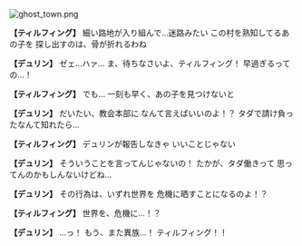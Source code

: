 
![ghost_town.png](../images/backgrounds/ghost_town.png)

**【ティルフィング】**
細い路地が入り組んで…迷路みたい
この村を熟知してるあの子を
探し出すのは、骨が折れるわね

**【デュリン】**
ゼェ…ハァ…
ま、待ちなさいよ、ティルフィング！
早過ぎるっての…！

**【ティルフィング】**
でも…
一刻も早く、あの子を見つけないと

**【デュリン】**
だいたい、教会本部に
なんて言えばいいのよ！？
タダで請け負ったなんて知れたら…

**【ティルフィング】**
デュリンが報告しなきゃ
いいことじゃない

**【デュリン】**
そういうことを言ってんじゃないの！
たかが、タダ働きって
思ってんのかもしんないけどね…

**【デュリン】**
その行為は、いずれ世界を
危機に晒すことになるのよ！？

**【ティルフィング】**
世界を、危機に…！？

**【デュリン】**
…っ！
もう、また異族…！
ティルフィング！！